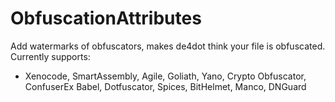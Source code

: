 # ObfuscationAttributes
Add watermarks of obfuscators, makes de4dot think your file is obfuscated.
Currently supports:
- Xenocode, SmartAssembly, Agile, Goliath, Yano, Crypto Obfuscator, ConfuserEx
Babel, Dotfuscator, Spices, BitHelmet, Manco, DNGuard
